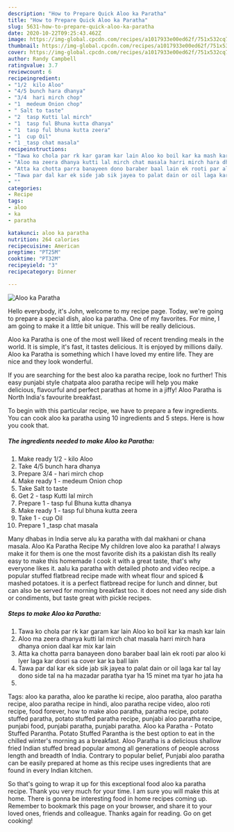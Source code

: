 ```yaml
---
description: "How to Prepare Quick Aloo ka Paratha"
title: "How to Prepare Quick Aloo ka Paratha"
slug: 5631-how-to-prepare-quick-aloo-ka-paratha
date: 2020-10-22T09:25:43.462Z
image: https://img-global.cpcdn.com/recipes/a1017933e00ed62f/751x532cq70/aloo-ka-paratha-recipe-main-photo.jpg
thumbnail: https://img-global.cpcdn.com/recipes/a1017933e00ed62f/751x532cq70/aloo-ka-paratha-recipe-main-photo.jpg
cover: https://img-global.cpcdn.com/recipes/a1017933e00ed62f/751x532cq70/aloo-ka-paratha-recipe-main-photo.jpg
author: Randy Campbell
ratingvalue: 3.7
reviewcount: 6
recipeingredient:
- "1/2  kilo Aloo"
- "4/5 bunch hara dhanya"
- "3/4  hari mirch chop"
- "1  medeum Onion chop"
- " Salt to taste"
- "2  tasp Kutti lal mirch"
- "1  tasp ful Bhuna kutta dhanya"
- "1  tasp ful bhuna kutta zeera"
- "1  cup Oil"
- "1 _tasp chat masala"
recipeinstructions:
- "Tawa ko chola par rk kar garam kar lain Aloo ko boil kar ka mash kar lain"
- "Aloo ma zeera dhanya kutti lal mirch chat masala harri mirch hara dhanya onion daal kar mix kar lain"
- "Atta ka chotta parra banayeen dono baraber baal lain ek rooti par aloo ki lyer laga kar dosri sa cover kar ka ball lain"
- "Tawa par dal kar ek side jab sik jayea to palat dain or oil laga kar tal lay dono side tal na ha mazadar paratha tyar ha 15 minet ma tyar ho jata ha"
- ""
categories:
- Recipe
tags:
- aloo
- ka
- paratha

katakunci: aloo ka paratha 
nutrition: 264 calories
recipecuisine: American
preptime: "PT25M"
cooktime: "PT32M"
recipeyield: "3"
recipecategory: Dinner

---
```



![Aloo ka Paratha](https://img-global.cpcdn.com/recipes/a1017933e00ed62f/751x532cq70/aloo-ka-paratha-recipe-main-photo.jpg)

Hello everybody, it's John, welcome to my recipe page. Today, we're going to prepare a special dish, aloo ka paratha. One of my favorites. For mine, I am going to make it a little bit unique. This will be really delicious.

Aloo ka Paratha is one of the most well liked of recent trending meals in the world. It is simple, it's fast, it tastes delicious. It is enjoyed by millions daily. Aloo ka Paratha is something which I have loved my entire life. They are nice and they look wonderful.

If you are searching for the best aloo ka paratha recipe, look no further! This easy punjabi style chatpata aloo paratha recipe will help you make delicious, flavourful and perfect parathas at home in a jiffy! Aloo Paratha is North India&#39;s favourite breakfast.


To begin with this particular recipe, we have to prepare a few ingredients. You can cook aloo ka paratha using 10 ingredients and 5 steps. Here is how you cook that.

<!--inarticleads1-->

##### The ingredients needed to make Aloo ka Paratha:

1. Make ready 1/2 - kilo Aloo
1. Take 4/5 bunch hara dhanya
1. Prepare 3/4 - hari mirch chop
1. Make ready 1 - medeum Onion chop
1. Take  Salt to taste
1. Get 2 - tasp Kutti lal mirch
1. Prepare 1 - tasp ful Bhuna kutta dhanya
1. Make ready 1 - tasp ful bhuna kutta zeera
1. Take 1 - cup Oil
1. Prepare 1 _tasp chat masala


Many dhabas in India serve alu ka paratha with dal makhani or chana masala. Aloo Ka Paratha Recipe My children love aloo ka paratha! I always make it for them is one the most favorite dish its a pakistan dish Its really easy to make this homemade I cook it with a great taste, that&#39;s why everyone likes it. aalu ka paratha with detailed photo and video recipe. a popular stuffed flatbread recipe made with wheat flour and spiced &amp; mashed potatoes. it is a perfect flatbread recipe for lunch and dinner, but can also be served for morning breakfast too. it does not need any side dish or condiments, but taste great with pickle recipes. 

<!--inarticleads2-->

##### Steps to make Aloo ka Paratha:

1. Tawa ko chola par rk kar garam kar lain Aloo ko boil kar ka mash kar lain
1. Aloo ma zeera dhanya kutti lal mirch chat masala harri mirch hara dhanya onion daal kar mix kar lain
1. Atta ka chotta parra banayeen dono baraber baal lain ek rooti par aloo ki lyer laga kar dosri sa cover kar ka ball lain
1. Tawa par dal kar ek side jab sik jayea to palat dain or oil laga kar tal lay dono side tal na ha mazadar paratha tyar ha 15 minet ma tyar ho jata ha
1. 


Tags: aloo ka paratha, aloo ke parathe ki recipe, aloo paratha, aloo paratha recipe, aloo paratha recipe in hindi, aloo paratha recipe video, aloo roti recipe, food forever, how to make aloo paratha, paratha recipe, potato stuffed paratha, potato stuffed paratha recipe, punjabi aloo paratha recipe, punjabi food, punjabi paratha, punjabi paratha. Aloo ka Paratha - Potato Stuffed Parantha. Potato Stuffed Parantha is the best option to eat in the chilled winter&#39;s morning as a breakfast. Aloo Paratha is a delicious shallow fried Indian stuffed bread popular among all generations of people across length and breadth of India. Contrary to popular belief, Punjabi aloo paratha can be easily prepared at home as this recipe uses ingredients that are found in every Indian kitchen. 

So that's going to wrap it up for this exceptional food aloo ka paratha recipe. Thank you very much for your time. I am sure you will make this at home. There is gonna be interesting food in home recipes coming up. Remember to bookmark this page on your browser, and share it to your loved ones, friends and colleague. Thanks again for reading. Go on get cooking!
